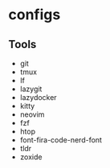 # configs

## Tools

- git
- tmux
- lf
- lazygit
- lazydocker
- kitty
- neovim
- fzf
- htop
- font-fira-code-nerd-font
- tldr
- zoxide

